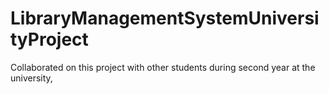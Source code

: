 # LibraryManagementSystemUniversityProject
Collaborated on this project with other students during second year at the university,
